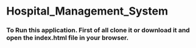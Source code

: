# Hospital_Management_System

### To Run this application. First of all clone it or download it and open the index.html file in your browser.

